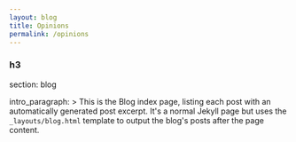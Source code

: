 ```yaml
---
layout: blog
title: Opinions
permalink: /opinions
---
```


### h3

section: blog

intro_paragraph: >
  This is the Blog index page, listing each post with an
  automatically generated post excerpt. It's a normal Jekyll page but uses
  the `_layouts/blog.html` template to output the blog's posts after the page
  content.
